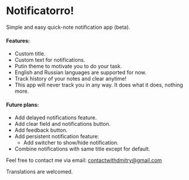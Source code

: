 # Notificatorro!
Simple and easy quick-note notification app (beta).

#### Features:
- Custom title.
- Custom text for notifications.
- Putin theme to motivate you to do your task.
- English and Russian languages are supported for now.
- Track history of your notes and clear anytime!
- This app will never track you in any way. It does what it does, nothing more.

#### Future plans:
- Add delayed notifications feature.
- Add clear field and notifications button.
- Add feedback button.
- Add persistent notification feature:
	- Add switcher to show/hide notification.
- Combine notifications with same title except for default.

Feel free to contact me via email: contactwithdmitry@gmail.com

Translations are welcomed.

